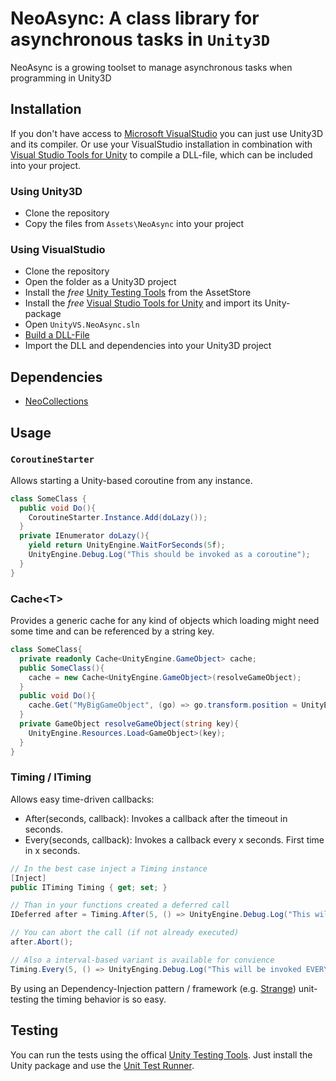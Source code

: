# NeoAsync: A class library for asynchronous tasks in `Unity3D`

NeoAsync is a growing toolset to manage asynchronous tasks when programming in Unity3D

## Installation

If you don't have access to [Microsoft VisualStudio](http://msdn.microsoft.com/de-de/vstudio) you can just use Unity3D and its compiler.
Or use your VisualStudio installation in combination with [Visual Studio Tools for Unity](http://unityvs.com) to compile a DLL-file, which
can be included into your project.

### Using Unity3D

* Clone the repository
* Copy the files from `Assets\NeoAsync` into your project

### Using VisualStudio

* Clone the repository
* Open the folder as a Unity3D project
* Install the *free* [Unity Testing Tools](https://www.assetstore.unity3d.com/#/content/13802) from the AssetStore
* Install the *free* [Visual Studio Tools for Unity](http://unityvs.com) and import its Unity-package
* Open `UnityVS.NeoAsync.sln`
* [Build a DLL-File](http://forum.unity3d.com/threads/video-tutorial-how-to-use-visual-studio-for-all-your-unity-development.120327)
* Import the DLL and dependencies into your Unity3D project

## Dependencies

* [NeoCollections](https://github.com/jnbt/NeoCollections)

## Usage

### `CoroutineStarter`

Allows starting a Unity-based coroutine from any instance.

```csharp
class SomeClass {
  public void Do(){
    CoroutineStarter.Instance.Add(doLazy());
  }
  private IEnumerator doLazy(){
    yield return UnityEngine.WaitForSeconds(5f);
    UnityEngine.Debug.Log("This should be invoked as a coroutine");
  }
}
```

### Cache\<T\>

Provides a generic cache for any kind of objects which loading might need some time and can be referenced by a string key.

```csharp
class SomeClass{
  private readonly Cache<UnityEngine.GameObject> cache;
  public SomeClass(){
    cache = new Cache<UnityEngine.GameObject>(resolveGameObject);
  }
  public void Do(){
    cache.Get("MyBigGameObject", (go) => go.transform.position = UnityEngine.Vector3.zero);
  }
  private GameObject resolveGameObject(string key){
    UnityEngine.Resources.Load<GameObject>(key);
  }
}
```

### Timing / ITiming

Allows easy time-driven callbacks:

* After(seconds, callback): Invokes a callback after the timeout in seconds.
* Every(seconds, callback): Invokes a callback every x seconds. First time in x seconds.

```csharp
// In the best case inject a Timing instance
[Inject]
public ITiming Timing { get; set; }

// Than in your functions created a deferred call
IDeferred after = Timing.After(5, () => UnityEngine.Debug.Log("This will be invoked in 5 seconds"));

// You can abort the call (if not already executed)
after.Abort();

// Also a interval-based variant is available for convience
Timing.Every(5, () => UnityEnging.Debug.Log("This will be invoked EVERY 5 seconds"));

```

By using an Dependency-Injection pattern / framework (e.g. [Strange](https://github.com/strangeioc/strangeioc)) unit-testing the timing behavior is so easy.

## Testing

You can run the tests using the offical [Unity Testing Tools](https://www.assetstore.unity3d.com/#/content/13802). Just install the Unity package and use the [Unit Test Runner](http://www.tallior.com/introduction-to-unity-test-tools/).
